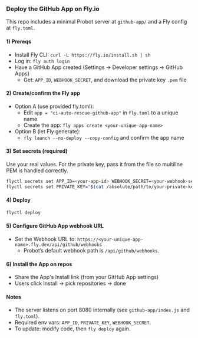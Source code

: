 ### Deploy the GitHub App on Fly.io

This repo includes a minimal Probot server at `github-app/` and a Fly config at `fly.toml`.

#### 1) Prereqs

- Install Fly CLI: `curl -L https://fly.io/install.sh | sh`
- Log in: `fly auth login`
- Have a GitHub App created (Settings → Developer settings → GitHub Apps)
  - Get: `APP_ID`, `WEBHOOK_SECRET`, and download the private key `.pem` file

#### 2) Create/confirm the Fly app

- Option A (use provided fly.toml):
  - Edit `app = "ci-auto-rescue-github-app"` in `fly.toml` to a unique name
  - Create the app: `fly apps create <your-unique-app-name>`
- Option B (let Fly generate):
  - `fly launch --no-deploy --copy-config` and confirm the app name

#### 3) Set secrets (required)

Use your real values. For the private key, pass it from the file so multiline PEM is handled correctly.

```bash
flyctl secrets set APP_ID=<your-app-id> WEBHOOK_SECRET=<your-webhook-secret>
flyctl secrets set PRIVATE_KEY="$(cat /absolute/path/to/your-private-key.pem)"
```

#### 4) Deploy

```bash
flyctl deploy
```

#### 5) Configure GitHub App webhook URL

- Set the Webhook URL to: `https://<your-unique-app-name>.fly.dev/api/github/webhooks`
  - Probot’s default webhook path is `/api/github/webhooks`.

#### 6) Install the App on repos

- Share the App's Install link (from your GitHub App settings)
- Users click Install → pick repositories → done

#### Notes

- The server listens on port 8080 internally (see `github-app/index.js` and `fly.toml`).
- Required env vars: `APP_ID`, `PRIVATE_KEY`, `WEBHOOK_SECRET`.
- To update: modify code, then `fly deploy` again.
